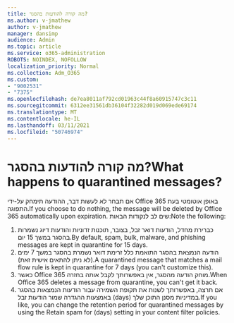 ```yaml
---
title: מה קורה להודעות בהסגר?
ms.author: v-jmathew
author: v-jmathew
manager: dansimp
audience: Admin
ms.topic: article
ms.service: o365-administration
ROBOTS: NOINDEX, NOFOLLOW
localization_priority: Normal
ms.collection: Adm_O365
ms.custom:
- "9002531"
- "7375"
ms.openlocfilehash: de7ea8011af792cd01963c44f8a60915747c3c11
ms.sourcegitcommit: 6312ee31561db36104f32282d019d069ede69174
ms.translationtype: MT
ms.contentlocale: he-IL
ms.lasthandoff: 03/11/2021
ms.locfileid: "50746974"
---
```

# <a name="what-happens-to-quarantined-messages"></a><span data-ttu-id="67d27-102">מה קורה להודעות בהסגר?</span><span class="sxs-lookup"><span data-stu-id="67d27-102">What happens to quarantined messages?</span></span>

<span data-ttu-id="67d27-103">אם תבחר לא לעשות דבר, ההודעה תימחק על-ידי Office 365 באופן אוטומטי בעת התפוגה.</span><span class="sxs-lookup"><span data-stu-id="67d27-103">If you choose to do nothing, the message will be deleted by Office 365 automatically upon expiration.</span></span> <span data-ttu-id="67d27-104">שים לב לנקודות הבאות:</span><span class="sxs-lookup"><span data-stu-id="67d27-104">Note the following:</span></span>

1. <span data-ttu-id="67d27-105">כברירת מחדל, הודעות דואר זבל, בצובר, תוכנות זדוניות והודעות דיוג נשמרות בהסגר במשך 15 יום.</span><span class="sxs-lookup"><span data-stu-id="67d27-105">By default, spam, bulk, malware, and phishing messages are kept in quarantine for 15 days.</span></span>
2. <span data-ttu-id="67d27-106">הודעה הנמצאת בהסגר התואמת כלל זרימת דואר נשמרת בהסגר במשך 7 ימים (לא ניתן להתאים אישית זאת).</span><span class="sxs-lookup"><span data-stu-id="67d27-106">A quarantined message that matches a mail flow rule is kept in quarantine for 7 days (you can't customize this).</span></span>
3. <span data-ttu-id="67d27-107">כאשר Office 365 מוחק הודעה מהסגר, אין באפשרותך לקבל אותה בחזרה.</span><span class="sxs-lookup"><span data-stu-id="67d27-107">When Office 365 deletes a message from quarantine, you can't get it back.</span></span>
4. <span data-ttu-id="67d27-108">אם תרצה, באפשרותך לשנות את תקופת השמירה עבור הודעות הנמצאות בהסגר באמצעות ההגדרה שמור הודעות זבל (days) במדיניות מסנן התוכן שלך.</span><span class="sxs-lookup"><span data-stu-id="67d27-108">If you like, you can change the retention period for quarantined messages by using the Retain spam for (days) setting in your content filter policies.</span></span>

